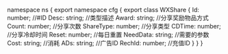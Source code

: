 namespace ns {
	export namespace cfg {
		export class WXShare {
			Id: number;		//#ID
			Desc: string;		//类型描述
			Award: string;		//分享奖励物品方式
			Count: number;		//分享次数
			ShareType: number;		//分享类型
			CDTime: number;		//分享冷却时间
			Reset: number;		//每日重置
			NeedData: string;		//需要的参数
			Cost: string;		//消耗
			ADs: string;		//广告ID
			RechId: number;		//充值ID
		}
	}
}